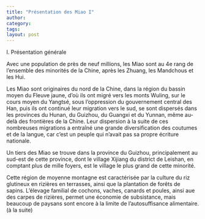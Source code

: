 ```yaml
---
title: "Présentation des Miao I"
author:
category: 
tags: 
layout: post
---
```

I. Présentation générale</h4>

Avec une population de près de neuf millions, les Miao sont au 4e  rang de l’ensemble des minorités de la Chine, après les Zhuang, les Mandchous et les Hui.

Les Miao sont originaires du nord de la Chine, dans la région du bassin moyen du Fleuve jaune, d’où ils ont migré vers les monts Wuling, sur le cours moyen du Yangtsé, sous l’oppression du gouvernement central des Han, puis ils ont continué leur migration vers le sud, se sont dispersés dans les provinces du Hunan, du Guizhou, du Guangxi et du Yunnan, même au-delà des frontières de la Chine. Leur dispersion à la suite de ces nombreuses migrations a entraîné une grande diversification des coutumes et de la langue, car c’est un peuple qui n’avait pas sa propre écriture nationale. 

Un tiers des Miao se trouve dans la province du Guizhou, principalement au sud-est de cette province, dont le village Xijiang du district de Leishan, en comptant plus de mille foyers, est le village le plus grand de cette minorité. 

Cette région de moyenne montagne est caractérisée par la culture du riz glutineux en rizières en terrasses, ainsi que la plantation de forêts de sapins. L’élevage familial de cochons, vaches, canards et poules, ainsi aue des carpes de rizières, permet une économie de subsistance, mais beaucoup de paysans sont encore à la limite de l’autosuffisance alimentaire. (à la suite)

<img src="http://www.francaisblog.com/fy/images/p1010412.jpg" alt="" />

<img src="http://www.francaisblog.com/fy/images/p1010412_copy1.jpg" alt="" />

